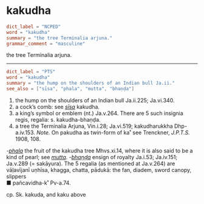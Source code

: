 # kakudha

``` toml
dict_label = "NCPED"
word = "kakudha"
summary = "the tree Terminalia arjuna."
grammar_comment = "masculine"
```

the tree Terminalia arjuna.

--------------------

``` toml
dict_label = "PTS"
word = "kakudha"
summary = "the hump on the shoulders of an Indian bull Ja.ii."
see_also = ["sīsa", "phala", "mutta", "bhaṇḍa"]
```

1. the hump on the shoulders of an Indian bull Ja.ii.225; Ja.vi.340.
2. a cock’s comb: see *[sīsa](sīsa.md)* kakudha.
3. a king’s symbol or emblem (nt.) Ja.v.264. There are 5 such insignia regis, regalia: s. kakudha\-bhaṇḍa.
4. a tree the Terminalia Arjuna, Vin.i.28; Ja.vi.519; kakudharukkha Dhp\-a.iv.153. *Note.* On pakudha as twin\-form of ka˚ see Trenckner, *J.P.T.S.* 1908, 108.

*\-[phala](phala.md)* the fruit of the kakudha tree Mhvs.xi.14, where it is also said to be a kind of pearl; see *[mutta](mutta.md)*. *\-[bhaṇḍa](bhaṇḍa.md)* ensign of royalty Ja.i.53; Ja.iv.151; Ja.v.289 (= sakāyura). The 5 regalia (as mentioned at Ja.v.264) are vāḷavījanī uṇhīsa, khagga, chatta, pādukā: the fan, diadem, sword canopy, slippers  
■ pañcavidha\-k˚ Pv\-a.74.

cp. Sk. kakuda, and kaku above

